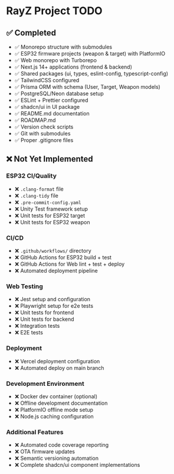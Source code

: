 # RayZ Project TODO

## ✅ Completed

- ✅ Monorepo structure with submodules
- ✅ ESP32 firmware projects (weapon & target) with PlatformIO
- ✅ Web monorepo with Turborepo
- ✅ Next.js 14+ applications (frontend & backend)
- ✅ Shared packages (ui, types, eslint-config, typescript-config)
- ✅ TailwindCSS configured
- ✅ Prisma ORM with schema (User, Target, Weapon models)
- ✅ PostgreSQL/Neon database setup
- ✅ ESLint + Prettier configured
- ✅ shadcn/ui in UI package
- ✅ README.md documentation
- ✅ ROADMAP.md
- ✅ Version check scripts
- ✅ Git with submodules
- ✅ Proper .gitignore files

## ❌ Not Yet Implemented

### ESP32 CI/Quality
- ❌ `.clang-format` file
- ❌ `.clang-tidy` file
- ❌ `.pre-commit-config.yaml`
- ❌ Unity Test framework setup
- ❌ Unit tests for ESP32 target
- ❌ Unit tests for ESP32 weapon

### CI/CD
- ❌ `.github/workflows/` directory
- ❌ GitHub Actions for ESP32 build + test
- ❌ GitHub Actions for Web lint + test + deploy
- ❌ Automated deployment pipeline

### Web Testing
- ❌ Jest setup and configuration
- ❌ Playwright setup for e2e tests
- ❌ Unit tests for frontend
- ❌ Unit tests for backend
- ❌ Integration tests
- ❌ E2E tests

### Deployment
- ❌ Vercel deployment configuration
- ❌ Automated deploy on main branch

### Development Environment
- ❌ Docker dev container (optional)
- ❌ Offline development documentation
- ❌ PlatformIO offline mode setup
- ❌ Node.js caching configuration

### Additional Features
- ❌ Automated code coverage reporting
- ❌ OTA firmware updates
- ❌ Semantic versioning automation
- ❌ Complete shadcn/ui component implementations
